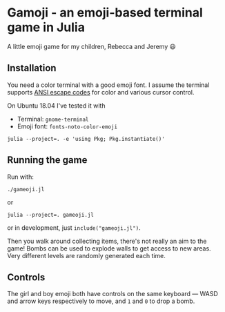 # Gamoji - an emoji-based terminal game in Julia

A little emoji game for my children, Rebecca and Jeremy 😃


## Installation

You need a color terminal with a good emoji font.  I assume the terminal
supports [ANSI escape codes](https://en.wikipedia.org/wiki/ANSI_escape_code)
for color and various cursor control.

On Ubuntu 18.04 I've tested it with

* Terminal: `gnome-terminal`
* Emoji font: `fonts-noto-color-emoji`

```
julia --project=. -e 'using Pkg; Pkg.instantiate()'
```

## Running the game

Run with:

```
./gameoji.jl
```

or

```
julia --project=. gameoji.jl
```

or in development, just `include("gameoji.jl")`.

Then you walk around collecting items, there's not really an aim to the game!
Bombs can be used to explode walls to get access to new areas. Very different
levels are randomly generated each time.

## Controls

The girl and boy emoji both have controls on the same keyboard — WASD and arrow
keys respectively to move, and `1` and `0` to drop a bomb.

